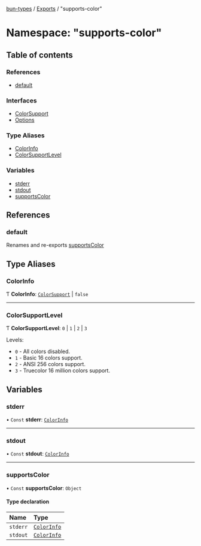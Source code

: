 [bun-types](https://oven-sh.github.io/bun-types/README.md) / [Exports](https://oven-sh.github.io/bun-types/modules.md) / "supports-color"

# Namespace: "supports-color"

## Table of contents

### References

- [default](https://oven-sh.github.io/bun-types/modules/supports_color_.md#default)

### Interfaces

- [ColorSupport](https://oven-sh.github.io/bun-types/interfaces/supports_color_.ColorSupport.md)
- [Options](https://oven-sh.github.io/bun-types/interfaces/supports_color_.Options.md)

### Type Aliases

- [ColorInfo](https://oven-sh.github.io/bun-types/modules/supports_color_.md#colorinfo)
- [ColorSupportLevel](https://oven-sh.github.io/bun-types/modules/supports_color_.md#colorsupportlevel)

### Variables

- [stderr](https://oven-sh.github.io/bun-types/modules/supports_color_.md#stderr)
- [stdout](https://oven-sh.github.io/bun-types/modules/supports_color_.md#stdout)
- [supportsColor](https://oven-sh.github.io/bun-types/modules/supports_color_.md#supportscolor)

## References

### default

Renames and re-exports [supportsColor](https://oven-sh.github.io/bun-types/modules/supports_color_.md#supportscolor)

## Type Aliases

### ColorInfo

Ƭ **ColorInfo**: [`ColorSupport`](https://oven-sh.github.io/bun-types/interfaces/supports_color_.ColorSupport.md) \| ``false``

___

### ColorSupportLevel

Ƭ **ColorSupportLevel**: ``0`` \| ``1`` \| ``2`` \| ``3``

Levels:
- `0` - All colors disabled.
- `1` - Basic 16 colors support.
- `2` - ANSI 256 colors support.
- `3` - Truecolor 16 million colors support.

## Variables

### stderr

• `Const` **stderr**: [`ColorInfo`](https://oven-sh.github.io/bun-types/modules/supports_color_.md#colorinfo)

___

### stdout

• `Const` **stdout**: [`ColorInfo`](https://oven-sh.github.io/bun-types/modules/supports_color_.md#colorinfo)

___

### supportsColor

• `Const` **supportsColor**: `Object`

#### Type declaration

| Name | Type |
| :------ | :------ |
| `stderr` | [`ColorInfo`](https://oven-sh.github.io/bun-types/modules/supports_color_.md#colorinfo) |
| `stdout` | [`ColorInfo`](https://oven-sh.github.io/bun-types/modules/supports_color_.md#colorinfo) |
